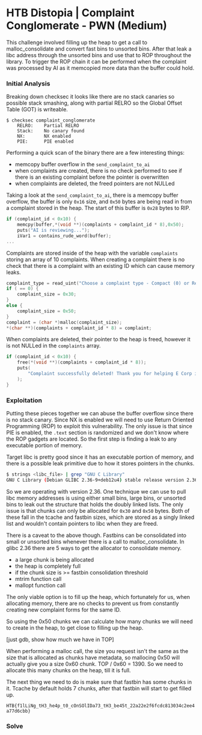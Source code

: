 # HTB Distopia | Complaint Conglomerate - PWN (Medium)

This challenge involved filling up the heap to get a call to malloc_consolidate and convert fast bins to unsorted bins. After that leak a libc address through the unsorted bins and use that to ROP throughout the library. To trigger the ROP chain it can be performed when the complaint was processed by AI as it memcopied more data than the buffer could hold.

### Initial Analysis

Breaking down checksec it looks like there are no stack canaries so possible stack smashing, along with partial RELRO so the Global Offset Table (GOT) is writeable.

```
$ checksec complaint_conglomerate
    RELRO:    Partial RELRO
    Stack:    No canary found
    NX:       NX enabled
    PIE:      PIE enabled
```

Performing a quick scan of the binary there are a few interesting things:
- memcopy buffer overflow in the `send_complaint_to_ai`
- when complaints are created, there is no check performed to see if there is an existing complaint before the pointer is overwritten
- when complaints are deleted, the freed pointers are not NULLed

Taking a look at the `send_complaint_to_ai`, there is a memcopy buffer overflow, the buffer is only `0x16` size, and `0x50` bytes are being read in from a complaint stored in the heap. The start of this buffer is `0x28` bytes to RIP.

``` c
if (complaint_id < 0x10) {
	memcpy(buffer,*(void **)(complaints + complaint_id * 8),0x50);
	puts("AI is reviewing...");
	iVar1 = contains_rude_word(buffer);
...
```

Complaints are stored inside of the heap with the variable `complaints` storing an array of 10 complaints. When creating a complaint there is no check that there is a complaint with an existing ID which can cause memory leaks.

``` c
complaint_type = read_uint("Choose a complaint type - Compact (0) or Regular (1): ");
if ( == 0) {
	complaint_size = 0x30;
}
else {
	complaint_size = 0x50;
}
complaint = (char *)malloc(complaint_size);
*(char **)(complaints + complaint_id * 8) = complaint;
```

When complaints are deleted, their pointer to the heap is freed, however it is not NULLed in the `complaints` array.

``` c
if (complaint_id < 0x10) {
	free(*(void **)(complaints + complaint_id * 8));
	puts(
		"Complaint successfully deleted! Thank you for helping E Corp increase productivity and meet  its OKRs!"
	);
}
```

### Exploitation

Putting these pieces together we can abuse the buffer overflow since there is no stack canary. Since NX is enabled we will need to use Return Oriented Programming (ROP) to exploit this vulnerability. The only issue is that since PIE is enabled, the `.text` section is randomized and we don't know where the ROP gadgets are located. So the first step is finding a leak to any executable portion of memory.

Target libc is pretty good since it has an executable portion of memory, and there is a possible leak primitive due to how it stores pointers in the chunks.

``` bash
$ strings <libc_file> | grep "GNU C Library"
GNU C Library (Debian GLIBC 2.36-9+deb12u4) stable release version 2.36.
```

So we are operating with version 2.36. One technique we can use to pull libc memory addresses is using either small bins, large bins, or unsorted bins to leak out the structure that holds the doubly linked lists. The only issue is that chunks can only be allocated for `0x30` and `0x50` bytes. Both of these fall in the tcache and fastbin sizes, which are stored as a singly linked list and wouldn't contain pointers to libc when they are freed.

There is a caveat to the above though. Fastbins can be consolidated into small or unsorted bins whenever there is a call to malloc_consolidate. In glibc 2.36 there are 5 ways to get the allocator to consolidate memory.
- a large chunk is being allocated
- the heap is completely full
- if the chunk size is >= fastbin consolidation threshold
- mtrim function call
- mallopt function call

The only viable option is to fill up the heap, which fortunately for us, when allocating memory, there are no checks to prevent us from constantly creating new complaint forms for the same ID.

So using the 0x50 chunks we can calculate how many chunks we will need to create in the heap, to get close to filling up the heap.

[just gdb, show how much we have in TOP]

When performing a malloc call, the size you request isn't the same as the size that is allocated as chunks have metadata, so mallocing 0x50 will actually give you a size 0x60 chunk. TOP / 0x60 = 1390. So we need to allocate this many chunks on the heap, till it is full.

The next thing we need to do is make sure that fastbin has some chunks in it. Tcache by default holds 7 chunks, after that fastbin will start to get filled up.

`HTB{f1lLiNg_tH3_he4p_t0_cOnSOlIDa73_tH3_be45t_22a22e2f6fcdc813034c2ee4a77d6cbb}`

### Solve
``` python
```